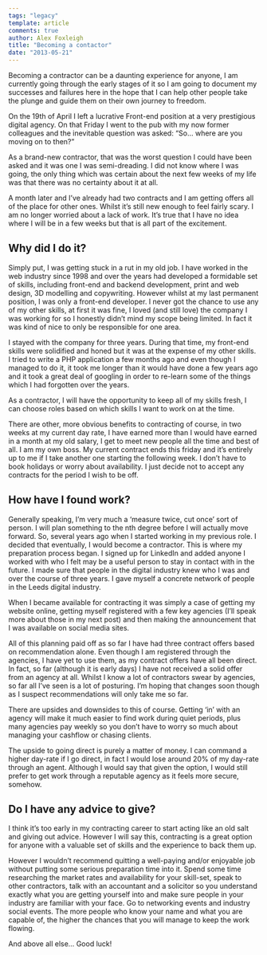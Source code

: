 ```yaml
---
tags: "legacy"
template: article 
comments: true 
author: Alex Foxleigh
title: "Becoming a contactor"
date: "2013-05-21"
---
```


Becoming a contractor can be a daunting experience for anyone, I am currently going through the early stages of it so I am going to document my successes and failures here in the hope that I can help other people take the plunge and guide them on their own journey to freedom.

<!-- end -->

On the 19th of April I left a lucrative Front-end position at a very prestigious digital agency. On that Friday I went to the pub with my now former colleagues and the inevitable question was asked: “So… where are you moving on to then?”

As a brand-new contractor, that was the worst question I could have been asked and it was one I was semi-dreading. I did not know where I was going, the only thing which was certain about the next few weeks of my life was that there was no certainty about it at all.

A month later and I’ve already had two contracts and I am getting offers all of the place for other ones. Whilst it’s still new enough to feel fairly scary. I am no longer worried about a lack of work. It’s true that I have no idea where I will be in a few weeks but that is all part of the excitement.

## Why did I do it?

Simply put, I was getting stuck in a rut in my old job. I have worked in the web industry since 1998 and over the years had developed a formidable set of skills, including front-end and backend development, print and web design, 3D modelling and copywriting. However whilst at my last permanent position, I was only a front-end developer. I never got the chance to use any of my other skills, at first it was fine, I loved (and still love) the company I was working for so I honestly didn’t mind my scope being limited. In fact it was kind of nice to only be responsible for one area.

I stayed with the company for three years. During that time, my front-end skills were solidified and honed but it was at the expense of my other skills. I tried to write a PHP application a few months ago and even though I managed to do it, it took me longer than it would have done a few years ago and it took a great deal of googling in order to re-learn some of the things which I had forgotten over the years.

As a contractor, I will have the opportunity to keep all of my skills fresh, I can choose roles based on which skills I want to work on at the time.

There are other, more obvious benefits to contracting of course, in two weeks at my current day rate, I have earned more than I would have earned in a month at my old salary, I get to meet new people all the time and best of all. I am my own boss. My current contract ends this friday and it’s entirely up to me if I take another one starting the following week. I don’t have to book holidays or worry about availability. I just decide not to accept any contracts for the period I wish to be off.

## How have I found work?

Generally speaking, I’m very much a ‘measure twice, cut once’ sort of person. I will plan something to the nth degree before I will actually move forward. So, several years ago when I started working in my previous role. I decided that eventually, I would become a contractor. This is where my preparation process began. I signed up for LinkedIn and added anyone I worked with who I felt may be a useful person to stay in contact with in the future. I made sure that people in the digital industry knew who I was and over the course of three years. I gave myself a concrete network of people in the Leeds digital industry.

When I became available for contracting it was simply a case of getting my website online, getting myself registered with a few key agencies (I’ll speak more about those in my next post) and then making the announcement that I was available on social media sites.

All of this planning paid off as so far I have had three contract offers based on recommendation alone. Even though I am registered through the agencies, I have yet to use them, as my contract offers have all been direct. In fact, so far (although it is early days) I have not received a solid offer from an agency at all. Whilst I know a lot of contractors swear by agencies, so far all I’ve seen is a lot of posturing. I’m hoping that changes soon though as I suspect recommendations will only take me so far.

There are upsides and downsides to this of course. Getting ‘in’ with an agency will make it much easier to find work during quiet periods, plus many agencies pay weekly so you don’t have to worry so much about managing your cashflow or chasing clients.

The upside to going direct is purely a matter of money. I can command a higher day-rate if I go direct, in fact I would lose around 20% of my day-rate through an agent. Although I would say that given the option, I would still prefer to get work through a reputable agency as it feels more secure, somehow.

## Do I have any advice to give?

I think it’s too early in my contracting career to start acting like an old salt and giving out advice. However I will say this, contracting is a great option for anyone with a valuable set of skills and the experience to back them up.

However I wouldn’t recommend quitting a well-paying and/or enjoyable job without putting some serious preparation time into it. Spend some time researching the market rates and availability for your skill-set, speak to other contractors, talk with an accountant and a solicitor so you understand exactly what you are getting yourself into and make sure people in your industry are familiar with your face. Go to networking events and industry social events. The more people who know your name and what you are capable of, the higher the chances that you will manage to keep the work flowing.

And above all else… Good luck!